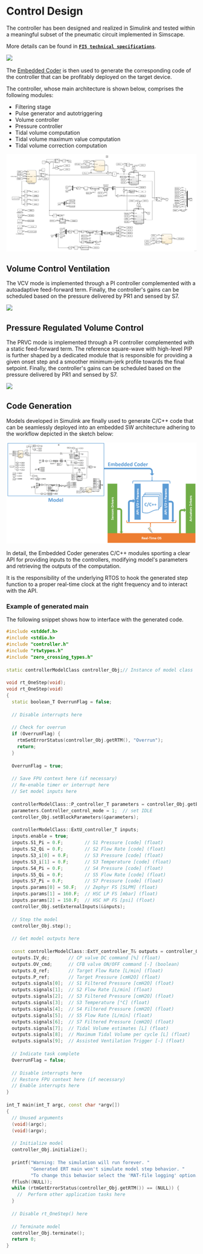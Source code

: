 Control Design
==============

The controller has been designed and realized in Simulink and tested within a meaningful subset of the pneumatic circuit implemented in Simscape.

More details can be found in [**`FI5 technical specifications`**](../../design/FI5-specs.pdf).

![](./assets/ventilator.png)

The [Embedded Coder](https://www.mathworks.com/products/embedded-coder.html) is then used to generate the corresponding code of the controller that can be profitably deployed on the target device.

The controller, whose main architecture is shown below, comprises the following modules:
- Filtering stage
- Pulse generator and autotriggering
- Volume controller
- Pressure controller
- Tidal volume computation
- Tidal volume maximum value computation
- Tidal volume correction computation

![](./assets/controller.png)

## Volume Control Ventilation
The VCV mode is implemented through a PI controller complemented with a autoadaptive feed-forward term. Finally, the controller's gains can be scheduled based on the pressure delivered by PR1 and sensed by S7.

![](./assets/controller-vcv.png)

## Pressure Regulated Volume Control
The PRVC mode is implemented through a PI controller complemented with a static feed-forward term. The reference square-wave with high-level PIP is further shaped by a dedicated module that is responsible for providing a given onset step and a smoother minimum-jerk profile towards the final setpoint. Finally, the controller's gains can be scheduled based on the pressure delivered by PR1 and sensed by S7.

![](./assets/controller-prvc.png)

## Code Generation
Models developed in Simulink are finally used to generate C/C++ code that can be seamlessly deployed into an embedded SW architecture adhering to the workflow depicted in the sketch below:

![](./assets/code-gen.png)

In detail, the Embedded Coder generates C/C++ modules sporting a clear API for providing inputs to the controllers, modifying model's parameters and retrieving the outputs of the computation.

It is the responsibility of the underlying RTOS to hook the generated step function to a proper real-time clock at the right frequency and to interact with the API.

### Example of generated main
The following snippet shows how to interface with the generated code.

```c++
#include <stddef.h>
#include <stdio.h>
#include "controller.h"
#include "rtwtypes.h"
#include "zero_crossing_types.h"

static controllerModelClass controller_Obj;// Instance of model class

void rt_OneStep(void);
void rt_OneStep(void)
{
  static boolean_T OverrunFlag = false;

  // Disable interrupts here

  // Check for overrun
  if (OverrunFlag) {
    rtmSetErrorStatus(controller_Obj.getRTM(), "Overrun");
    return;
  }

  OverrunFlag = true;

  // Save FPU context here (if necessary)
  // Re-enable timer or interrupt here
  // Set model inputs here

  controllerModelClass::P_controller_T parameters = controller_Obj.getBlockParameters();
  parameters.Controller_control_mode = 1;  // set IDLE
  controller_Obj.setBlockParameters(&parameters);

  controllerModelClass::ExtU_controller_T inputs;
  inputs.enable = true;
  inputs.S1_Pi = 0.F;        // S1 Pressure [code] (float)
  inputs.S2_Qi = 0.F;        // S2 Flow Rate [code] (float)
  inputs.S3_i[0] = 0.F;      // S3 Pressure [code] (float)
  inputs.S3_i[1] = 0.F;      // S3 Temperature [code] (float)
  inputs.S4_Pi = 0.F;        // S4 Pressure [code] (float)
  inputs.S5_Qi = 0.F;        // S5 Flow Rate [code] (float)
  inputs.S7_Pi = 0.F;        // S7 Pressure [code] (float)
  inputs.params[0] = 50.F;   // Zephyr FS [SLPM] (float)
  inputs.params[1] = 160.F;  // HSC LP FS [mbar] (float)
  inputs.params[2] = 150.F;  // HSC HP FS [psi] (float)
  controller_Obj.setExternalInputs(&inputs);

  // Step the model
  controller_Obj.step();

  // Get model outputs here

  const controllerModelClass::ExtY_controller_T& outputs = controller_Obj.getExternalOutputs();
  outputs.IV_dc;       // CP valve DC command [%] (float)
  outputs.OV_cmd;      // CFB valve ON/OFF command [-] (boolean)
  outputs.Q_ref;       // Target Flow Rate [L/min] (float)
  outputs.P_ref;       // Target Pressure [cmH2O] (float)
  outputs.signals[0];  // S1 Filtered Pressure [cmH2O] (float)
  outputs.signals[1];  // S2 Flow Rate [L/min] (float)
  outputs.signals[2];  // S3 Filtered Pressure [cmH2O] (float)
  outputs.signals[3];  // S3 Temperature [°C] (float)
  outputs.signals[4];  // S4 Filtered Pressure [cmH2O] (float)
  outputs.signals[5];  // S5 Flow Rate [L/min] (float)
  outputs.signals[6];  // S7 Filtered Pressure [cmH2O] (float)
  outputs.signals[7];  // Tidal Volume estimates [L] (float)
  outputs.signals[8];  // Maximum Tidal Volume per cycle [L] (float)
  outputs.signals[9];  // Assisted Ventilation Trigger [-] (float)

  // Indicate task complete
  OverrunFlag = false;

  // Disable interrupts here
  // Restore FPU context here (if necessary)
  // Enable interrupts here
}

int_T main(int_T argc, const char *argv[])
{
  // Unused arguments
  (void)(argc);
  (void)(argv);

  // Initialize model
  controller_Obj.initialize();

  printf("Warning: The simulation will run forever. "
         "Generated ERT main won't simulate model step behavior. "
         "To change this behavior select the 'MAT-file logging' option.\n");
  fflush((NULL));
  while (rtmGetErrorStatus(controller_Obj.getRTM()) == (NULL)) {
    //  Perform other application tasks here
  }

  // Disable rt_OneStep() here

  // Terminate model
  controller_Obj.terminate();
  return 0;
}
```